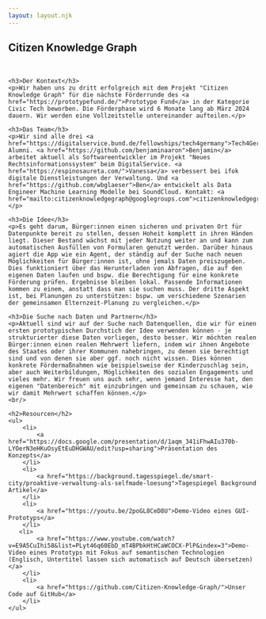 ```yaml
---
layout: layout.njk
---
```

<div>
    <h2 class="title-header">Citizen Knowledge Graph</h2>
    <br/>

    <h3>Der Kontext</h3>
    <p>Wir haben uns zu dritt erfolgreich mit dem Projekt "Citizen Knowledge Graph" für die nächste Förderrunde des <a href="https://prototypefund.de/">Prototype Fund</a> in der Kategorie Civic Tech beworben. Die Förderphase wird 6 Monate lang ab März 2024 dauern. Wir werden eine Vollzeitstelle untereinander aufteilen.</p>

    <h3>Das Team</h3>
    <p>Wir sind alle drei <a href="https://digitalservice.bund.de/fellowships/tech4germany">Tech4Germany</a> Alumni. <a href="https://github.com/benjaminaaron">Benjamin</a> arbeitet aktuell als Softwareentwickler im Projekt "Neues Rechtsinformationssystem" beim DigitalService. <a href="https://espinosaureta.com/">Vanessa</a> verbessert bei ifok digitale Dienstleistungen der Verwaltung. Und <a href="https://github.com/wbglaeser">Ben</a> entwickelt als Data Engineer Machine Learning Modelle bei SoundCloud. Kontakt: <a href="mailto:citizenknowledgegraph@googlegroups.com">citizenknowledgegraph@googlegroups.com</a></p>

    <h3>Die Idee</h3>
    <p>Es geht darum, Bürger:innen einen sicheren und privaten Ort für Datenpunkte bereit zu stellen, dessen Hoheit komplett in ihren Händen liegt. Dieser Bestand wächst mit jeder Nutzung weiter an und kann zum automatischen Ausfüllen von Formularen genutzt werden. Darüber hinaus agiert die App wie ein Agent, der ständig auf der Suche nach neuen Möglichkeiten für Bürger:innen ist, ohne jemals Daten preiszugeben. Dies funktioniert über das Herunterladen von Abfragen, die auf den eigenen Daten laufen und bspw. die Berechtigung für eine konkrete Förderung prüfen. Ergebnisse bleiben lokal. Passende Informationen kommen zu einem, anstatt dass man sie suchen muss. Der dritte Aspekt ist, bei Planungen zu unterstützen: bspw. um verschiedene Szenarien der gemeinsamen Elternzeit-Planung zu vergleichen.</p>

    <h3>Die Suche nach Daten und Partnern</h3>
    <p>Aktuell sind wir auf der Suche nach Datenquellen, die wir für einen ersten prototypischen Durchstich der Idee verwenden können - je strukturierter diese Daten vorliegen, desto besser. Wir möchten realen Bürger:innen einen realen Mehrwert liefern, indem wir ihnen Angebote des Staates oder ihrer Kommunen nahebringen, zu denen sie berechtigt sind und von denen sie aber ggf. noch nicht wissen. Dies können konkrete Fördermaßnahmen wie beispielsweise der Kinderzuschlag sein, aber auch Weiterbildungen, Möglichkeiten des sozialen Engagements und vieles mehr. Wir freuen uns auch sehr, wenn jemand Interesse hat, den eigenen "Datenbereich" mit einzubringen und gemeinsam zu schauen, wie wir damit Mehrwert schaffen können.</p>
    <br/>

    <h2>Resourcen</h2>
    <ul>
        <li>
            <a href="https://docs.google.com/presentation/d/1aqm_341iFhwAIu370b-LYOerN3eHKuOsyEtEuDHGWAU/edit?usp=sharing">Präsentation des Konzepts</a>
        </li>
        <li>
            <a href="https://background.tagesspiegel.de/smart-city/proaktive-verwaltung-als-selfmade-loesung">Tagespiegel Background Artikel</a>
        </li>
        <li>
            <a href="https://youtu.be/2poGL8CeD8U">Demo-Video eines GUI-Prototyps</a>
        </li>
       <li>
            <a href="https://www.youtube.com/watch?v=E9A5CuIhi58&list=PLyt46q60EbD_mT4BPbkHtHCaWCOCX-PlP&index=3">Demo-Video eines Prototyps mit Fokus auf semantischen Technologien (Englisch, Untertitel lassen sich automatisch auf Deutsch übersetzen)</a>
        </li>
        <li>
            <a href="https://github.com/Citizen-Knowledge-Graph/">Unser Code auf GitHub</a>
        </li>
    </ul>
</div>
